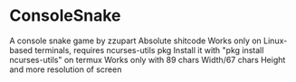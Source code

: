 # ConsoleSnake
A console snake game by zzupart
Absolute shitcode 
Works only on Linux-based terminals, requires ncurses-utils pkg
Install it with "pkg install ncurses-utils" on termux
Works only with 89 chars Width/67 chars Height and more resolution of screen
